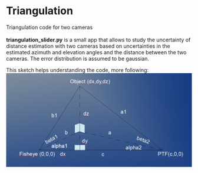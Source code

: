 # Triangulation
Triangulation code for two cameras\
\
**triangulation_slider.py** is a small app that allows to study the uncertainty of distance estimation with two cameras based on uncertainties in the estimated azimuth and elevation angles and the distance between the two cameras. The error distribution is assumed to be gaussian.

This sketch helps understanding the code, more following:
![Alt text](/Triangulation_sketch.png?raw=true)
